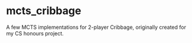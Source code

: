# mcts_cribbage
A few MCTS implementations for 2-player Cribbage, originally created for my CS honours project.
